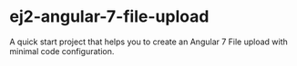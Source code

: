 # ej2-angular-7-file-upload
A quick start project that helps you to create an Angular 7 File upload with minimal code configuration.
